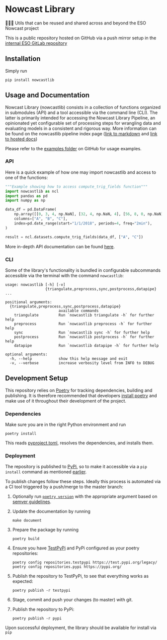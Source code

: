 # Nowcast Library

🧙‍♂️🔧 Utils that can be reused and shared across and beyond the ESO Nowcast
project

This is a public repository hosted on GitHub via a push mirror setup in the
[internal ESO GitLab repository](https://gitlab.eso.org/gstarace/nowcastlib/)

## Installation

Simply run

```console
pip install nowcastlib
```

## Usage and Documentation

Nowcast Library (nowcastlib) consists in a collection of functions organized in
submodules (API) and a tool accessible via the command line (CLI). The latter is
primarily intended for accessing the Nowcast Library Pipeline, an opinionated
yet configurable set of processing steps for wrangling data and evaluating
models in a consistent and rigorous way. More information can be found on the
nowcastlib pipeline index page
([link to markdown](nowcastlib/pipeline/README.md) and
[link to hosted docs](https://giuliostarace.com/nowcastlib/pipeline))

Please refer to the
[examples folder](https://github.com/thesofakillers/nowcastlib/tree/master/examples)
on GitHub for usage examples.

### API

Here is a quick example of how one may import nowcastlib and access to one of
the functions:

```python
"""Example showing how to access compute_trig_fields function"""
import nowcastlib as ncl
import pandas as pd
import numpy as np

data_df = pd.DataFrame(
    np.array([[0, 3, 4, np.NaN], [32, 4, np.NaN, 4], [56, 8, 0, np.NaN]]).T,
    columns=["A", "B", "C"],
    index=pd.date_range(start="1/1/2018", periods=4, freq="2min"),
)

result = ncl.datasets.compute_trig_fields(data_df, ["A", "C"])
```

More in-depth API documentation can be found
[here](https://giuliostarace.com/nowcastlib/).

### CLI

Some of the library's functionality is bundled in configurable subcommands
accessible via the terminal with the command `nowcastlib`:

```console
usage: nowcastlib [-h] [-v]
                  {triangulate,preprocess,sync,postprocess,datapipe} ...

positional arguments:
  {triangulate,preprocess,sync,postprocess,datapipe}
                        available commands
    triangulate         Run `nowcastlib triangulate -h` for further help
    preprocess          Run `nowcastlib preprocess -h` for further help
    sync                Run `nowcastlib sync -h` for further help
    postprocess         Run `nowcastlib postprocess -h` for further help
    datapipe            Run `nowcastlib datapipe -h` for further help

optional arguments:
  -h, --help            show this help message and exit
  -v, --verbose         increase verbosity level from INFO to DEBUG
```

## Development Setup

This repository relies on [Poetry](https://python-poetry.org/) for tracking
dependencies, building and publishing. It is therefore recommended that
developers [install poetry](https://python-poetry.org/docs/#installation) and
make use of it throughout their development of the project.

### Dependencies

Make sure you are in the right Python environment and run

```console
poetry install
```

This reads [pyproject.toml](./pyproject.toml), resolves the dependencies, and
installs them.

### Deployment

The repository is published to [PyPi](https://pypi.org/), so to make it
accessible via a `pip install` command as mentioned [earlier](#install).

To publish changes follow these steps. Ideally this process is automated via a
CI tool triggered by a push/merge to the master branch:

1. Optionally run
   [`poetry version`](https://python-poetry.org/docs/cli/#version) with the
   appropriate argument based on [semver guidelines](https://semver.org/).

2. Update the documentation by running

    ```console
    make document
    ```

3. Prepare the package by running

    ```console
    poetry build
    ```

4. Ensure you have [TestPyPi](https://test.pypi.org/) and PyPi configured as
   your poetry repositories:

    ```console
    poetry config repositories.testpypi https://test.pypi.org/legacy/
    poetry config repositories.pypi https://pypi.org/
    ```

5. Publish the repository to TestPyPi, to see that everything works as expected:

    ```console
    poetry publish -r testpypi
    ```

6. Stage, commit and push your changes (to master) with git.
7. Publish the repository to PyPi:

    ```console
    poetry publish -r pypi
    ```

Upon successful deployment, the library should be available for install via
`pip`
